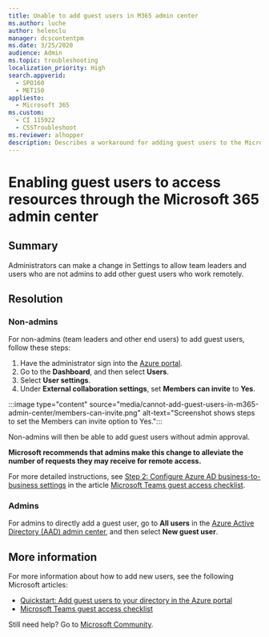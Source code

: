 ```yaml
---
title: Unable to add guest users in M365 admin center
ms.author: luche
author: helenclu
manager: dcscontentpm
ms.date: 3/25/2020
audience: Admin
ms.topic: troubleshooting
localization_priority: High
search.appverid: 
  - SPO160
  - MET150
appliesto: 
  - Microsoft 365
ms.custom: 
  - CI 115922
  - CSSTroubleshoot
ms.reviewer: alhopper
description: Describes a workaround for adding guest users to the Microsoft 365 admin center.
---
```


# Enabling guest users to access resources through the Microsoft 365 admin center

## Summary

Administrators can make a change in Settings to allow team leaders and users who are not admins to add other guest users who work remotely. 


## Resolution

### Non-admins

For non-admins (team leaders and other end users) to add guest users, follow these steps:

1. Have the administrator sign into the [Azure portal](https://portal.azure.com/).
2. Go to the **Dashboard**, and then select **Users**. 
3. Select **User settings**. 
4. Under **External collaboration settings**, set **Members can invite** to **Yes**.

:::image type="content" source="media/cannot-add-guest-users-in-m365-admin-center/members-can-invite.png" alt-text="Screenshot shows steps to set the Members can invite option to Yes.":::

Non-admins will then be able to add guest users without admin approval.

**Microsoft recommends that admins make this change to alleviate the number of requests they may receive for remote access.**

For more detailed instructions, see [Step 2: Configure Azure AD business-to-business settings](/microsoftteams/guest-access-checklist#step-2-configure-azure-ad-business-to-business-settings) in the article [Microsoft Teams guest access checklist](/microsoftteams/guest-access-checklist#step-2-configure-azure-ad-business-to-business-settings). 

### Admins

For admins to directly add a guest user, go to **All users** in the [Azure Active Directory (AAD) admin center](https://aad.portal.azure.com/), and then select **New guest user**. 

## More information

For more information about how to add new users, see the following Microsoft articles:

- [Quickstart: Add guest users to your directory in the Azure portal](/azure/active-directory/b2b/b2b-quickstart-add-guest-users-portal)
- [Microsoft Teams guest access checklist](/microsoftteams/guest-access-checklist#step-2-configure-azure-ad-business-to-business-settings)


Still need help? Go to [Microsoft Community](https://answers.microsoft.com/).